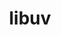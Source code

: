 ---
title: "libuv"
layout: cache
categories: [package, develop-2024-12-22]
meta: {"versions": ["1.48.0"], "compilers": ["gcc@=10.5.0", "gcc@=11.1.0", "gcc@=13.3.0"], "oss": ["centos7", "rhel8", "ubuntu20.04"], "platforms": ["linux"], "targets": ["aarch64", "x86_64_v3"], "stacks": ["data-vis-sdk", "developer-tools-aarch64-linux-gnu", "developer-tools-x86_64_v3-linux-gnu", "root"], "num_specs": 3, "num_specs_by_stack": {"root": 3, "developer-tools-x86_64_v3-linux-gnu": 1, "developer-tools-aarch64-linux-gnu": 1, "data-vis-sdk": 1}}
spec_details: [{"hash": "djpqy2xo2uzmzhiujz4xjgaj24fred4t", "compiler": "gcc@=10.5.0", "versions": ["1.48.0"], "os": "centos7", "platform": "linux", "target": "x86_64_v3", "variants": ["build_system=autotools"], "stacks": ["root", "developer-tools-x86_64_v3-linux-gnu"], "size": "-", "tarball": "https://binaries.spack.io/develop-2024-12-22/build_cache/linux-centos7-x86_64_v3/gcc-10.5.0/libuv-1.48.0/linux-centos7-x86_64_v3-gcc-10.5.0-libuv-1.48.0-djpqy2xo2uzmzhiujz4xjgaj24fred4t.spack"}, {"hash": "uwclqavlutrjmwq7z3l3gxgic76vhsnu", "compiler": "gcc@=13.3.0", "versions": ["1.48.0"], "os": "rhel8", "platform": "linux", "target": "aarch64", "variants": ["build_system=autotools"], "stacks": ["developer-tools-aarch64-linux-gnu", "root"], "size": "-", "tarball": "https://binaries.spack.io/develop-2024-12-22/build_cache/linux-rhel8-aarch64/gcc-13.3.0/libuv-1.48.0/linux-rhel8-aarch64-gcc-13.3.0-libuv-1.48.0-uwclqavlutrjmwq7z3l3gxgic76vhsnu.spack"}, {"hash": "mwrkobqy4fcuqzuv4mx42vhjlidr2vvb", "compiler": "gcc@=11.1.0", "versions": ["1.48.0"], "os": "ubuntu20.04", "platform": "linux", "target": "x86_64_v3", "variants": ["build_system=autotools"], "stacks": ["root", "data-vis-sdk"], "size": "-", "tarball": "https://binaries.spack.io/develop-2024-12-22/build_cache/linux-ubuntu20.04-x86_64_v3/gcc-11.1.0/libuv-1.48.0/linux-ubuntu20.04-x86_64_v3-gcc-11.1.0-libuv-1.48.0-mwrkobqy4fcuqzuv4mx42vhjlidr2vvb.spack"}]
---